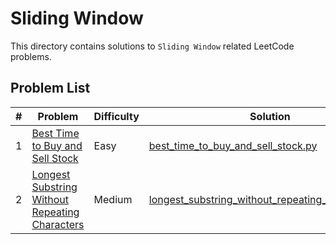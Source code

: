 # Sliding Window

This directory contains solutions to `Sliding Window` related LeetCode problems.

## Problem List

| # | Problem | Difficulty | Solution |
|---|---------|------------|----------|
| 1 | [Best Time to Buy and Sell Stock](https://leetcode.com/problems/best-time-to-buy-and-sell-stock/) | Easy | [best_time_to_buy_and_sell_stock.py](./easy/best_time_to_buy_and_sell_stock.py) |
| 2 | [Longest Substring Without Repeating Characters](https://leetcode.com/problems/longest-substring-without-repeating-characters/) | Medium | [longest_substring_without_repeating_characters.py](./medium/longest_substring_without_repeating_characters.py) |